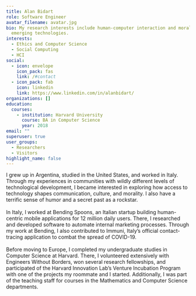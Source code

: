 ```yaml
---
title: Alan Bidart
role: Software Engineer
avatar_filename: avatar.jpg
bio: My research interests include human-computer interaction and morality in
  emerging technologies.
interests:
  - Ethics and Computer Science
  - Social Computing
  - HCI
social:
  - icon: envelope
    icon_pack: fas
    link: /#contact
  - icon_pack: fab
    icon: linkedin
    link: https://www.linkedin.com/in/alanbidart/
organizations: []
education:
  courses:
    - institution: Harvard University
      course: BA in Computer Science
      year: 2018
email: ""
superuser: true
user_groups:
  - Researchers
  - Visitors
highlight_name: false
---
```

I grew up in Argentina, studied in the United States, and worked in Italy. Through my experiences in communities with wildly different levels of technological development, I became interested in exploring how access to technology shapes communication, culture, and morality. I also have a terrific sense of humor and a secret past as a rockstar.\
\
In Italy, I worked at Bending Spoons, an Italian startup building human-centric mobile applications for 12 million daily users. There, I researched and developed software to automate internal marketing processes. Through my work at Bending, I also contributed to Immuni, Italy’s official contact-tracing application to combat the spread of COVID-19.\
\
Before moving to Europe, I completed my undergraduate studies in Computer Science at Harvard. There, I volunteered extensively with Engineers Without Borders, won several research fellowships, and participated of the Harvard Innovation Lab’s Venture Incubation Program with one of the projects my roommate and I started. Additionally, I was part of the teaching staff for courses in the Mathematics and Computer Science departments.